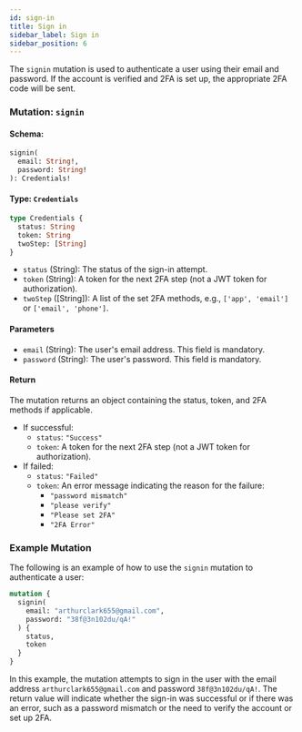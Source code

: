 ```yaml
---
id: sign-in
title: Sign in
sidebar_label: Sign in
sidebar_position: 6
---
```


The `signin` mutation is used to authenticate a user using their email and password. If the account is verified and 2FA is set up, the appropriate 2FA code will be sent.

### Mutation: `signin`

#### Schema:
```graphql
signin(
  email: String!,
  password: String!
): Credentials!
```

#### Type: `Credentials`
```graphql
type Credentials {
  status: String
  token: String
  twoStep: [String]
}
```
- `status` (String): The status of the sign-in attempt.
- `token` (String): A token for the next 2FA step (not a JWT token for authorization).
- `twoStep` ([String]): A list of the set 2FA methods, e.g., `['app', 'email']` or `['email', 'phone']`.

#### Parameters

- `email` (String): The user's email address. This field is mandatory.
- `password` (String): The user's password. This field is mandatory.

#### Return

The mutation returns an object containing the status, token, and 2FA methods if applicable.

- If successful:
  - `status`: `"Success"`
  - `token`: A token for the next 2FA step (not a JWT token for authorization).
- If failed:
  - `status`: `"Failed"`
  - `token`: An error message indicating the reason for the failure:
    - `"password mismatch"`
    - `"please verify"`
    - `"Please set 2FA"`
    - `"2FA Error"`

### Example Mutation

The following is an example of how to use the `signin` mutation to authenticate a user:

```graphql
mutation {
  signin(
    email: "arthurclark655@gmail.com",
    password: "38f@3n102du/qA!"
  ) {
    status,
    token
  }
}
```

In this example, the mutation attempts to sign in the user with the email address `arthurclark655@gmail.com` and password `38f@3n102du/qA!`. The return value will indicate whether the sign-in was successful or if there was an error, such as a password mismatch or the need to verify the account or set up 2FA.